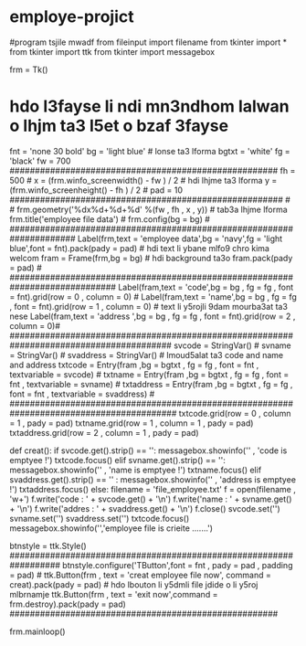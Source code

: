 # employe-projict
#program tsjile mwadf
from fileinput import filename
from tkinter import *
from tkinter import ttk
from  tkinter import messagebox

frm = Tk()
# hdo l3fayse li ndi mn3ndhom lalwan o lhjm ta3 l5et o bzaf 3fayse
fnt       = 'none 30 bold'
bg        = 'light blue' # lonse ta3 lforma
bgtxt     = 'white'
fg        = 'black'
fw        = 700 #####################################################
fh        = 500                                                     #
x         = (frm.winfo_screenwidth()  - fw ) / 2                    # hdi lhjme ta3 lforma
y         = (frm.winfo_screenheight() - fh ) / 2                    #
pad       = 10 ######################################################
                                                                    #
                                                                    #
frm.geometry('%dx%d+%d+%d' %(fw , fh , x , y))                      # tab3a lhjme lforma
frm.title('employee file data')                                     #
frm.config(bg = bg)                                                 #
#####################################################################
Label(frm,text = 'employee data',bg = 'navy',fg = 'light blue',font = fnt).pack(pady = pad)  # hdi text li ybane mlfo9 chro kima welcom
fram = Frame(frm,bg = bg)                                                   # hdi background ta3o
fram.pack(pady = pad)                                                       #
#############################################################################
Label(fram,text = 'code',bg = bg , fg = fg , font = fnt).grid(row = 0 , column = 0)   #
Label(fram,text = 'name',bg = bg , fg = fg , font = fnt).grid(row = 1 , column = 0)   # text li y5rojli 9dam mourba3at ta3 nese
Label(fram,text = 'address ',bg = bg , fg = fg , font = fnt).grid(row = 2 , column = 0)#
########################################################################################
svcode     = StringVar()                                                                #
svname     = StringVar()                                                                #
svaddress  = StringVar()                                                                # lmoud5alat ta3 code and name and address
txtcode    = Entry(fram ,bg = bgtxt , fg = fg , font = fnt , textvariable  = svcode)    #
txtname    = Entry(fram ,bg = bgtxt , fg = fg , font = fnt , textvariable  = svname)    #
txtaddress = Entry(fram ,bg = bgtxt , fg = fg , font = fnt , textvariable  = svaddress) #
#########################################################################################
txtcode.grid(row = 0 , column = 1 , pady = pad)
txtname.grid(row = 1 , column = 1 , pady = pad)
txtaddress.grid(row = 2 , column = 1 , pady = pad)

def creat():
    if svcode.get().strip() == '':
        messagebox.showinfo('' , 'code is emptyee !')
        txtcode.focus()
    elif svname.get().strip() == '':
        messagebox.showinfo('' , 'name is emptyee !')
        txtname.focus()
    elif svaddress.get().strip() == '' :
        messagebox.showinfo('' , 'address is emptyee !')
        txtaddress.focus()
    else:
        filename =  'file_employee.txt'
        f = open(filename , 'w+')
        f.write('code   : ' + svcode.get()    + '\n')
        f.write('name   : ' + svname.get()    + '\n')
        f.write('addres : ' + svaddress.get() + '\n')
        f.close()
        svcode.set('')
        svname.set('')
        svaddress.set('')
        txtcode.focus()
        messagebox.showinfo('','employee file is crieite .......')

btnstyle = ttk.Style() ##################################################################
btnstyle.configure('TButton',font = fnt , pady = pad , padding = pad)                   #
ttk.Button(frm , text = 'creat employee file now', command = creat).pack(pady = pad)                                  # hdo lbouton li y5dmli file jdide o li y5roj mlbrnamje
ttk.Button(frm , text = 'exit now',command = frm.destroy).pack(pady = pad) #####################################################

frm.mainloop()
